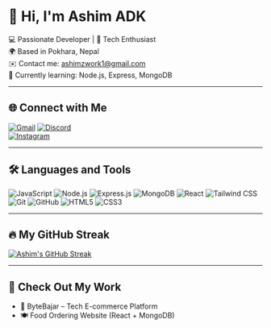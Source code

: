 # 👋 Hi, I'm Ashim ADK

💻 Passionate Developer | 🚀 Tech Enthusiast  
🌍 Based in Pokhara, Nepal  
✉️ Contact me: [ashimzwork1@gmail.com](mailto:ashimzwork1@gmail.com)  
🧠 Currently learning: Node.js, Express, MongoDB

---

## 🌐 Connect with Me
[![Gmail](https://img.shields.io/badge/ashimzwork1@gmail.com-D14836?style=for-the-badge&logo=gmail&logoColor=white)](mailto:ashimzwork1@gmail.com)
[![Discord](https://img.shields.io/badge/Discord-5865F2?style=for-the-badge&logo=discord&logoColor=white)](https://discord.gg/nQsUvy9D)  
[![Instagram](https://img.shields.io/badge/Instagram-E4405F?style=for-the-badge&logo=instagram&logoColor=white)](https://www.instagram.com/adk.ashim/)

---

## 🛠️ Languages and Tools
![JavaScript](https://img.shields.io/badge/JavaScript-F7DF1E?style=flat&logo=javascript&logoColor=black)
![Node.js](https://img.shields.io/badge/Node.js-339933?style=flat&logo=node.js&logoColor=white)
![Express.js](https://img.shields.io/badge/Express.js-000000?style=flat&logo=express&logoColor=white)
![MongoDB](https://img.shields.io/badge/MongoDB-4EA94B?style=flat&logo=mongodb&logoColor=white)
![React](https://img.shields.io/badge/React-20232A?style=flat&logo=react&logoColor=61DAFB)
![Tailwind CSS](https://img.shields.io/badge/Tailwind_CSS-38B2AC?style=flat&logo=tailwind-css&logoColor=white)
![Git](https://img.shields.io/badge/Git-F05032?style=flat&logo=git&logoColor=white)
![GitHub](https://img.shields.io/badge/GitHub-100000?style=flat&logo=github&logoColor=white)
![HTML5](https://img.shields.io/badge/HTML5-E34F26?style=flat&logo=html5&logoColor=white)
![CSS3](https://img.shields.io/badge/CSS3-1572B6?style=flat&logo=css3&logoColor=white)

---

## 🔥 My GitHub Streak
[![Ashim's GitHub Streak](https://streak-stats.demolab.com?user=AshimADK&theme=radical&border_radius=5)](https://git.io/streak-stats)

---

## 🍃 Check Out My Work
- 🛒 ByteBajar – Tech E-commerce Platform  
- 🍽️ Food Ordering Website (React + MongoDB)

